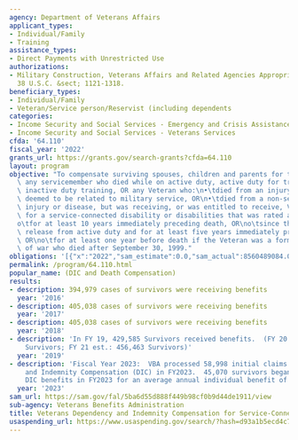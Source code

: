 ```yaml
---
agency: Department of Veterans Affairs
applicant_types:
- Individual/Family
- Training
assistance_types:
- Direct Payments with Unrestricted Use
authorizations:
- Military Construction, Veterans Affairs and Related Agencies Appropriation Act.
  38 U.S.C. &sect; 1121-1318.
beneficiary_types:
- Individual/Family
- Veteran/Service person/Reservist (including dependents
categories:
- Income Security and Social Services - Emergency and Crisis Assistance
- Income Security and Social Services - Veterans Services
cfda: '64.110'
fiscal_year: '2022'
grants_url: https://grants.gov/search-grants?cfda=64.110
layout: program
objective: "To compensate surviving spouses, children and parents for the death of\
  \ any servicemember who died while on active duty, active duty for training, or\
  \ inactive duty training, OR any Veteran who:\n•\tdied from an injury or disease\
  \ deemed to be related to military service, OR\n•\tdied from a non-service related\
  \ injury or disease, but was receiving, or was entitled to receive, VA Compensation\
  \ for a service-connected disability or disabilities that was rated as totally disabling:\n\
  o\tfor at least 10 years immediately preceding death, OR\no\tsince the Veteran's\
  \ release from active duty and for at least five years immediately preceding death,\
  \ OR\no\tfor at least one year before death if the Veteran was a former prisoner\
  \ of war who died after September 30, 1999."
obligations: '[{"x":"2022","sam_estimate":0.0,"sam_actual":8560489084.0,"usa_spending_actual":8450909608.0},{"x":"2023","sam_estimate":9697268482.0,"sam_actual":0.0,"usa_spending_actual":8932243611.0},{"x":"2024","sam_estimate":10175534424.0,"sam_actual":0.0,"usa_spending_actual":8832734317.0}]'
permalink: /program/64.110.html
popular_name: (DIC and Death Compensation)
results:
- description: 394,979 cases of survivors were receiving benefits
  year: '2016'
- description: 405,038 cases of survivors were receiving benefits
  year: '2017'
- description: 405,038 cases of survivors were receiving benefits
  year: '2018'
- description: 'In FY 19, 429,585 Survivors received benefits.  (FY 20 est.: 443,288
    Survivors; FY 21 est.: 456,463 Survivors)'
  year: '2019'
- description: 'Fiscal Year 2023:  VBA processed 58,998 initial claims for Dependency
    and Indemnity Compensation (DIC) in FY2023.  45,070 survivors began receiving
    DIC benefits in FY2023 for an average annual individual benefit of $19,943.'
  year: '2023'
sam_url: https://sam.gov/fal/5ba6d55d888f449b98cf0b9d44de1911/view
sub-agency: Veterans Benefits Administration
title: Veterans Dependency and Indemnity Compensation for Service-Connected Death
usaspending_url: https://www.usaspending.gov/search/?hash=d93a1b5ecd4c746284c0f6b5e3242f1f
---
```


